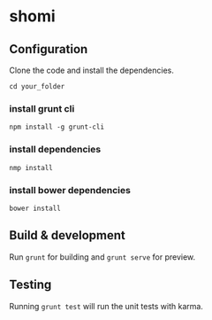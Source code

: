 # shomi

## Configuration

Clone the code and install the dependencies.

`cd your_folder`
### install grunt cli
`npm install -g grunt-cli`
### install dependencies
`nmp install`
### install bower dependencies
`bower install`

## Build & development

Run `grunt` for building and `grunt serve` for preview.

## Testing

Running `grunt test` will run the unit tests with karma.
